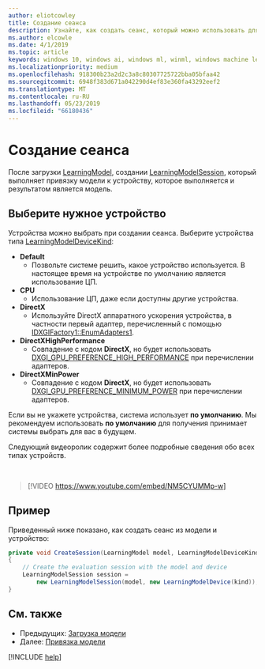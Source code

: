 ```yaml
---
author: eliotcowley
title: Создание сеанса
description: Узнайте, как создать сеанс, который можно использовать для привязки модели устройства, который можно запустить и оценка модели.
ms.author: elcowle
ms.date: 4/1/2019
ms.topic: article
keywords: windows 10, windows ai, windows ml, winml, windows machine learning
ms.localizationpriority: medium
ms.openlocfilehash: 918300b23a2d2c3a8c80307725722bba05bfaa42
ms.sourcegitcommit: 6948f383d671a042290d4ef83e360fa43292eef2
ms.translationtype: MT
ms.contentlocale: ru-RU
ms.lasthandoff: 05/23/2019
ms.locfileid: "66180436"
---
```

# <a name="create-a-session"></a>Создание сеанса

После загрузки [LearningModel](https://docs.microsoft.com/uwp/api/windows.ai.machinelearning.learningmodel), создании [LearningModelSession](https://docs.microsoft.com/uwp/api/windows.ai.machinelearning.learningmodelsession), который выполняет привязку модели к устройству, которое выполняется и результатом является модель.

## <a name="choose-a-device"></a>Выберите нужное устройство

Устройства можно выбрать при создании сеанса. Выберите устройства типа [LearningModelDeviceKind](https://docs.microsoft.com/uwp/api/windows.ai.machinelearning.learningmodeldevicekind):

* **Default**
    * Позвольте системе решить, какое устройство используется. В настоящее время на устройстве по умолчанию является использование ЦП.
* **CPU**
    * Использование ЦП, даже если доступны другие устройства.
* **DirectX**
    * Используйте DirectX аппаратного ускорения устройства, в частности первый адаптер, перечисленный с помощью [IDXGIFactory1::EnumAdapters1](https://docs.microsoft.com/windows/desktop/api/dxgi/nf-dxgi-idxgifactory1-enumadapters1).
* **DirectXHighPerformance**
    * Совпадение с кодом **DirectX**, но будет использовать [DXGI_GPU_PREFERENCE_HIGH_PERFORMANCE](https://docs.microsoft.com/windows/desktop/api/dxgi1_6/ne-dxgi1_6-dxgi_gpu_preference) при перечислении адаптеров.
* **DirectXMinPower**
    * Совпадение с кодом **DirectX**, но будет использовать [DXGI_GPU_PREFERENCE_MINIMUM_POWER](https://docs.microsoft.com/windows/desktop/api/dxgi1_6/ne-dxgi1_6-dxgi_gpu_preference) при перечислении адаптеров.

Если вы не укажете устройства, система использует **по умолчанию**. Мы рекомендуем использовать **по умолчанию** для получения принимает системы выбрать для вас в будущем.

Следующий видеоролик содержит более подробные сведения обо всех типах устройств.

<br/>

> [!VIDEO https://www.youtube.com/embed/NM5CYUMMp-w]

## <a name="example"></a>Пример

Приведенный ниже показано, как создать сеанс из модели и устройство:

```cs
private void CreateSession(LearningModel model, LearningModelDeviceKind kind) 
{
    // Create the evaluation session with the model and device
    LearningModelSession session = 
        new LearningModelSession(model, new LearningModelDevice(kind));
}
```

## <a name="see-also"></a>См. также

* Предыдущих: [Загрузка модели](load-a-model.md)
* Далее: [Привязка модели](bind-a-model.md)

[!INCLUDE [help](../includes/get-help.md)]

